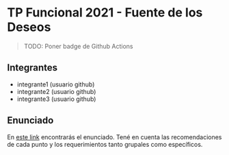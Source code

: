 # TP Funcional 2021 - Fuente de los Deseos

> TODO: Poner badge de Github Actions

## Integrantes

- integrante1 (usuario github)
- integrante2 (usuario github)
- integrante3 (usuario github)

## Enunciado

En [este link](https://docs.google.com/document/d/16h6xvoRneUvdV5sDMADE15OwphCg70EhiAUoj9aEOG8/edit) encontrarás el enunciado. Tené en cuenta las recomendaciones de cada punto y los requerimientos tanto grupales como específicos.
